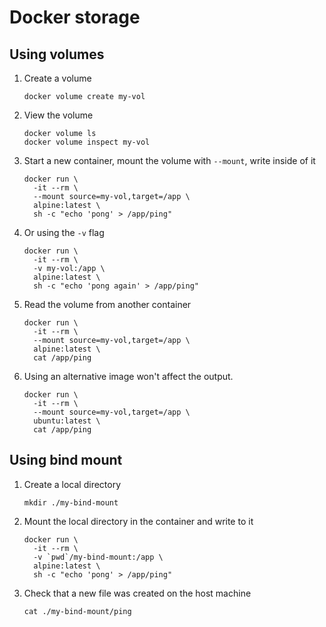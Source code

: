 # Docker storage

## Using volumes

1. Create a volume

   ```
   docker volume create my-vol
   ```

2. View the volume

   ```
   docker volume ls
   docker volume inspect my-vol
   ```

3. Start a new container, mount the volume with `--mount`, write inside of it

   ```
   docker run \
     -it --rm \
     --mount source=my-vol,target=/app \
     alpine:latest \
     sh -c "echo 'pong' > /app/ping"
   ```

4. Or using the `-v` flag

   ```
   docker run \
     -it --rm \
     -v my-vol:/app \
     alpine:latest \
     sh -c "echo 'pong again' > /app/ping"
   ```

5. Read the volume from another container

   ```
   docker run \
     -it --rm \
     --mount source=my-vol,target=/app \
     alpine:latest \
     cat /app/ping
   ```

6. Using an alternative image won't affect the output.

   ```
   docker run \
     -it --rm \
     --mount source=my-vol,target=/app \
     ubuntu:latest \
     cat /app/ping
   ```

## Using bind mount

1. Create a local directory

   ```
   mkdir ./my-bind-mount
   ```

2. Mount the local directory in the container and write to it

   ```
   docker run \
     -it --rm \
     -v `pwd`/my-bind-mount:/app \
     alpine:latest \
     sh -c "echo 'pong' > /app/ping"
   ```

3. Check that a new file was created on the host machine

   ```
   cat ./my-bind-mount/ping
   ```

   
